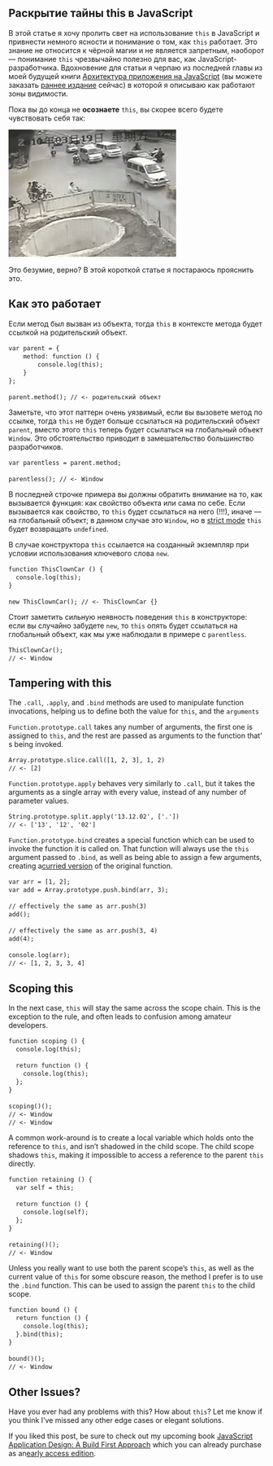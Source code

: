 Раскрытие тайны this в JavaScript
------------------------------------------------------------

В этой статье я хочу пролить свет на использование `this` в JavaScript и привнести немного ясности и понимание о том, как `this` работает. Это знание не относится к чёрной магии и не является запретным, наоборот — понимание `this` чрезвычайно полезно для вас, как JavaScript-разработчика. Вдохновение для статьи я черпаю из последней главы из моей будущей книги [Архитектура приложения на JavaScript][2] (вы можете заказать [раннее издание][3] сейчас) в которой я описываю как работают зоны видимости.

Пока вы до конца не **осознаете** `this`, вы скорее всего будете чувствовать себя так:

![Хаос][4]

Это безумие, верно? В этой короткой статье я постараюсь прояснить это.

## Как это работает

Если метод был вызван из объекта, тогда `this` в контексте метода будет ссылкой на родительский объект.

    var parent = {
        method: function () {
            console.log(this);
        }
    };
    
    parent.method(); // <- родительский объект

Заметьте, что этот паттерн очень уязвимый, если вы вызовете метод по ссылке, тогда `this` не будет больше ссылаться на родительский объект `parent`, вместо этого `this` теперь будет ссылаться на глобальный объект `Window`. Это обстоятельство приводит в замешательство большинство разработчиков.

    var parentless = parent.method;
    
    parentless(); // <- Window

В последней строчке примера вы должны обратить внимание на то, как вызывается функция: как свойство объекта или сама по себе. Если вызывается как свойство, то `this` будет ссылаться на него (!!!), иначе — на глобальный объект; в данном случае это `Window`, но в [strict mode][5] `this` будет возвращать `undefined`.

В случае конструктора `this` ссылается на созданный экземпляр при условии использования ключевого слова `new`.

    function ThisClownCar () {
      console.log(this);
    }
    
    new ThisClownCar(); // <- ThisClownCar {}

Стоит заметить сильную неявность поведения `this` в конструкторе: если вы случайно забудете `new`, то `this` опять будет ссылаться на глобальный объект, как мы уже наблюдали в примере с `parentless`.

    ThisClownCar();
    // <- Window

## Tampering with this

The `.call`, `.apply`, and `.bind` methods are used to manipulate function
invocations, helping us to define both the value for `this`, and the `arguments`

`Function.prototype.call` takes any number of arguments, the first one is
assigned to `this`, and the rest are passed as arguments to the function that’
s being invoked.

    Array.prototype.slice.call([1, 2, 3], 1, 2)
    // <- [2]

`Function.prototype.apply` behaves very similarly to `.call`, but it takes the
arguments as a single array with every value, instead of any number of parameter
values.

    String.prototype.split.apply('13.12.02', ['.'])
    // <- ['13', '12', '02']

`Function.prototype.bind` creates a special function which can be used to
invoke the function it is called on. That function will always use the `this`
argument passed to `.bind`, as well as being able to assign a few arguments,
creating a[curried version][6] of the original function.

    var arr = [1, 2];
    var add = Array.prototype.push.bind(arr, 3);
    
    // effectively the same as arr.push(3)
    add();
    
    // effectively the same as arr.push(3, 4)
    add(4);
    
    console.log(arr);
    // <- [1, 2, 3, 3, 4]

## Scoping this

In the next case, `this` will stay the same across the scope chain. This is the
exception to the rule, and often leads to confusion among amateur developers.

    function scoping () {
      console.log(this);
    
      return function () {
        console.log(this);
      };
    }
    
    scoping()();
    // <- Window
    // <- Window

A common work-around is to create a local variable which holds onto the
reference to `this`, and isn’t shadowed in the child scope. The child scope
shadows `this`, making it impossible to access a reference to the parent `this`
directly.

    function retaining () {
      var self = this;
    
      return function () {
        console.log(self);
      };
    }
    
    retaining()();
    // <- Window

Unless you really want to use both the parent scope’s `this`, as well as the
current value of `this` for some obscure reason, the method I prefer is to use
the `.bind` function. This can be used to assign the parent `this` to the child
scope.

    function bound () {
      return function () {
        console.log(this);
      }.bind(this);
    }
    
    bound()();
    // <- Window

## Other Issues?

Have you ever had any problems with this? How about `this`? Let me know if you
think I’ve missed any other edge cases or elegant solutions.

If you liked this post, be sure to check out my upcoming book 
[JavaScript Application Design: A Build First Approach][2] which you can
already purchase as an[early access edition][3].


[1]: http://flippinawesome.org/authors/nicolas-bevacqua

[2]: http://bevacqua.io/buildfirst "JavaScript Application Design: A Build First Approach"
[3]: http://bevacqua.io/bf/book
[4]: img/chaos.gif

[5]: https://developer.mozilla.org/en-US/docs/Web/JavaScript/Reference/Functions_and_function_scope/Strict_mode "Strict mode explained on MDN"
[6]: http://en.wikipedia.org/wiki/Currying "Currying on Wikipedia"
